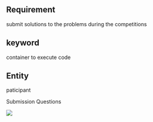 
## Requirement
submit solutions to the problems during the competitions

## keyword
container to execute code

## Entity
paticipant

Submission
Questions



![](https://miro.medium.com/max/3600/1*7yKnuCif1uRmi8yac4DgPg.png)
<!--stackedit_data:
eyJoaXN0b3J5IjpbLTEyOTk3MzQyMDQsMTkzNDA2MzgwMCwtMT
YyMjg3MzE4M119
-->
